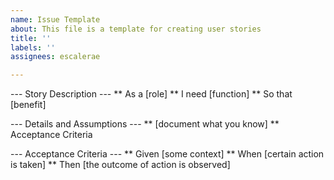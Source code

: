 ```yaml
---
name: Issue Template
about: This file is a template for creating user stories
title: ''
labels: ''
assignees: escalerae

---
```


--- Story Description ---
** As a [role]
** I need [function]
** So that [benefit]

--- Details and Assumptions ---
** [document what you know]
** Acceptance Criteria

--- Acceptance Criteria ---
** Given [some context]
** When [certain action is taken]
** Then [the outcome of action is observed]
